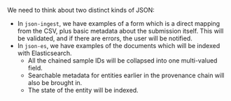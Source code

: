 We need to think about two distinct kinds of JSON:

- In `json-ingest`, we have examples of a form which is a direct mapping from the CSV,
  plus basic metadata about the submission itself.
  This will be validated, and if there are errors, the user will be notified.
- In `json-es`, we have examples of the documents which will be indexed with Elasticsearch.
  - All the chained sample IDs will be collapsed into one multi-valued field.
  - Searchable metadata for entities earlier in the provenance chain will also be brought in.
  - The state of the entity will be indexed.
